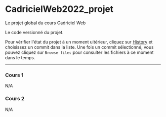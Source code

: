 # CadricielWeb2022_projet
Le projet global du cours Cadriciel Web


Le code versionné du projet.

Pour vérifier l'état du projet à un moment ultérieur, cliquez sur [History](https://github.com/eriga/CadricielWeb2022_projet/commits/main) et choisissez un commit dans la liste. Une fois un commit sélectionné, vous pouvez cliquez sur `Browse files` pour consulter les fichiers à ce moment dans le temps.

---

### Cours 1
N/A

### Cours 2
N/A

